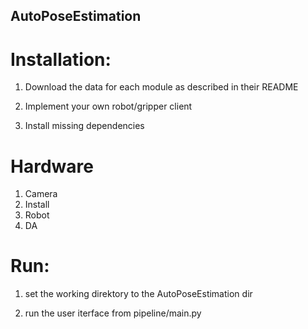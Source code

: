 ## AutoPoseEstimation





# Installation:

1. Download the data for each module as described in their README

2. Implement your own robot/gripper client

3. Install missing dependencies


# Hardware
1. Camera
  1. Install
2. Robot
  1. DA




# Run:

1. set the working direktory to the AutoPoseEstimation dir

2. run the user iterface from pipeline/main.py
